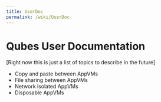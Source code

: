 ```yaml
---
title: UserDoc
permalink: /wiki/UserDoc
---
```


Qubes User Documentation
========================

[Right now this is just a list of topics to describe in the future]

-   Copy and paste between AppVMs
-   File sharing between AppVMs
-   Network isolated AppVMs
-   Disposable AppVMs

